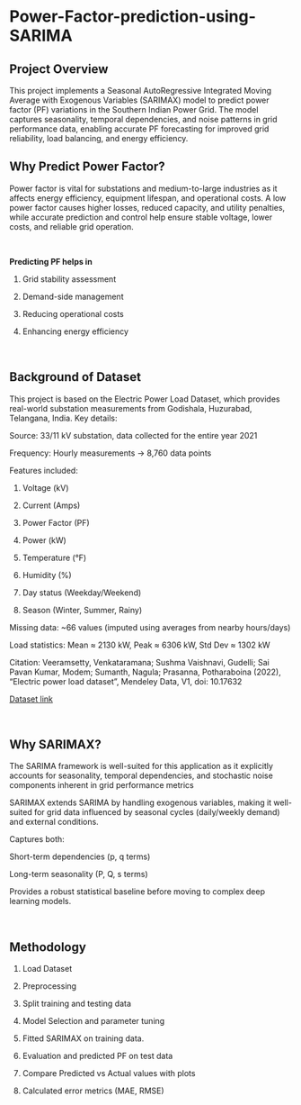 # Power-Factor-prediction-using-SARIMA
## **Project Overview**

This project implements a Seasonal AutoRegressive Integrated Moving Average with Exogenous Variables (SARIMAX) model to predict power factor (PF) variations in the Southern Indian Power Grid.
The model captures seasonality, temporal dependencies, and noise patterns in grid performance data, enabling accurate PF forecasting for improved grid reliability, load balancing, and energy efficiency.
<br>

## **Why Predict Power Factor?**

Power factor is vital for substations and medium-to-large industries as it affects energy efficiency, equipment lifespan, and operational costs. A low power factor causes higher losses, reduced capacity, and utility penalties, while accurate prediction and control help ensure stable voltage, lower costs, and reliable grid operation.

<br>

**Predicting PF helps in**

1.  Grid stability assessment

2.  Demand-side management

3.  Reducing operational costs

4.  Enhancing energy efficiency

<br>

## **Background of Dataset**

This project is based on the Electric Power Load Dataset, which provides real-world substation measurements from Godishala, Huzurabad, Telangana, India. Key details:

Source: 33/11 kV substation, data collected for the entire year 2021

Frequency: Hourly measurements → 8,760 data points

Features included:

1.  Voltage (kV)

2.  Current (Amps)

3.  Power Factor (PF)

4.  Power (kW)

5.  Temperature (°F)

6.  Humidity (%)

7.  Day status (Weekday/Weekend)

8.  Season (Winter, Summer, Rainy)

Missing data: ~66 values (imputed using averages from nearby hours/days)

Load statistics: Mean ≈ 2130 kW, Peak ≈ 6306 kW, Std Dev ≈ 1302 kW

Citation: Veeramsetty, Venkataramana; Sushma Vaishnavi, Gudelli; Sai Pavan Kumar, Modem; Sumanth, Nagula; Prasanna, Potharaboina (2022), “Electric power load dataset”, Mendeley Data, V1, doi: 10.17632

[Dataset link](https://data.mendeley.com/datasets/tj54nv46hj/1)

<br>

## **Why SARIMAX?**

The SARIMA framework is well-suited for this application as it explicitly accounts for seasonality, temporal dependencies, and stochastic noise components inherent in grid performance metrics

SARIMAX extends SARIMA by handling exogenous variables, making it well-suited for grid data influenced by seasonal cycles (daily/weekly demand) and external conditions.

Captures both:

Short-term dependencies (p, q terms)

Long-term seasonality (P, Q, s terms)

Provides a robust statistical baseline before moving to complex deep learning models.

<br>

## **Methodology**

1. Load Dataset

2. Preprocessing

3. Split training and testing data

4. Model Selection and parameter tuning

5. Fitted SARIMAX on training data.

6. Evaluation and predicted PF on test data

7. Compare Predicted vs Actual values with plots

8. Calculated error metrics (MAE, RMSE)

<br>

